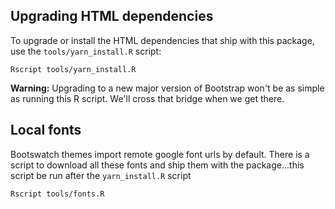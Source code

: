 ## Upgrading HTML dependencies

To upgrade or install the HTML dependencies that ship with this package, use the `tools/yarn_install.R` script:

``` shell
Rscript tools/yarn_install.R
```

**Warning:** Upgrading to a new major version of Bootstrap won't be as simple as running this R script. We'll cross that bridge when we get there.

## Local fonts

Bootswatch themes import remote google font urls by default. There is a script
to download all these fonts and ship them with the package...this script be run after the `yarn_install.R` script

``` shell
Rscript tools/fonts.R
```
